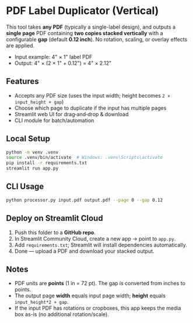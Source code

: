 
# PDF Label Duplicator (Vertical)

This tool takes **any PDF** (typically a single-label design), and outputs a **single page** PDF containing **two copies stacked vertically** with a configurable **gap** (default **0.12 inch**). No rotation, scaling, or overlay effects are applied.

- Input example: 4" × 1" label PDF
- Output: 4" × (2 × 1" + 0.12") = 4" × 2.12"

## Features
- Accepts any PDF size (uses the input width; height becomes `2 × input_height + gap`)
- Choose which page to duplicate if the input has multiple pages
- Streamlit web UI for drag‑and‑drop & download
- CLI module for batch/automation

## Local Setup

```bash
python -m venv .venv
source .venv/bin/activate  # Windows: .venv\Scripts\activate
pip install -r requirements.txt
streamlit run app.py
```

## CLI Usage

```bash
python processor.py input.pdf output.pdf --page 0 --gap 0.12
```

## Deploy on Streamlit Cloud
1. Push this folder to a **GitHub repo**.
2. In Streamlit Community Cloud, create a new app → point to `app.py`.
3. Add `requirements.txt`; Streamlit will install dependencies automatically.
4. Done — upload a PDF and download your stacked output.

## Notes
- PDF units are **points** (1 in = 72 pt). The gap is converted from inches to points.
- The output page **width** equals input page width; **height** equals `input_height*2 + gap`.
- If the input PDF has rotations or cropboxes, this app keeps the media box as-is (no additional rotation/scale).
